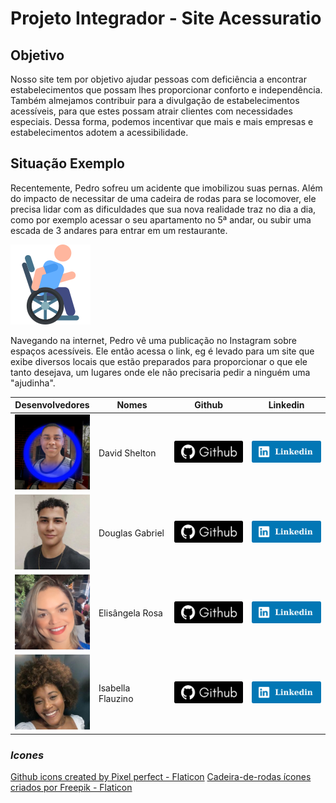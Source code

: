 # Projeto Integrador - Site Acessuratio


## Objetivo

Nosso site tem por objetivo ajudar pessoas com deficiência a encontrar estabelecimentos que possam lhes proporcionar conforto e independência. Também almejamos contribuir para a divulgação de estabelecimentos acessíveis, para que estes possam atrair clientes com necessidades especiais. Dessa forma, podemos incentivar que mais e mais empresas e estabelecimentos adotem a acessibilidade.

## Situação Exemplo

Recentemente, Pedro sofreu um acidente que imobilizou suas pernas. Além do impacto de necessitar de uma cadeira de rodas para se locomover, ele precisa lidar com as dificuldades que sua nova realidade traz no dia a dia, como por exemplo acessar o seu apartamento no 5ª andar, ou subir uma escada de 3 andares para entrar em um restaurante.

<img src="./assets/imgs/cadeira_de_rodas.png" alt="">


Navegando na internet, Pedro vê uma publicação no Instagram sobre espaços acessíveis. Ele então acessa o link, eg é levado para um site que exibe diversos locais que estão preparados para proporcionar o que ele tanto desejava, um lugares onde ele não precisaria pedir a ninguém uma "ajudinha".

|                                   Desenvolvedores                                    | Nomes             |                                                      Github                                                      |                                                                     Linkedin                                                                      |
| :----------------------------------------------------------------------------------: | ----------------- | :--------------------------------------------------------------------------------------------------------------: | :-----------------------------------------------------------------------------------------------------------------------------------------------: |
|  <img class="foto" src="./assets/imgs/foto_David.png" width="120px" height="120px">  | David Shelton     | <a href="https://github.com/DavidSheltonSF"><img src="./assets/imgs/github.png" width="114px" height="35px"></a> |           <a href="https://www.linkedin.com/in/davidsheltonsf/"><img src="./assets/imgs/linkedin.png" width="114px" height="35px"></a>            |
| <img class="foto" src="./assets/imgs/foto_Douglas.jpg" width="120px" height="120px"> | Douglas Gabriel   |    <a href="https://github.com/dg2003gh"><img src="./assets/imgs/github.png" width="114px" height="35px"></a>    |   <a href="https://www.linkedin.com/in/douglas-guimar%C3%A3es-691241263"><img src="./assets/imgs/linkedin.png" width="114px" height="35px"></a>   |
|  <img class="foto" src="./assets/imgs/foto_Elis.png" width="120px" height="120px">   | Elisângela Rosa   | <a href="https://github.com/ElisangelaRosa"><img src="./assets/imgs/github.png" width="114px" height="35px"></a> | <a href="https://www.linkedin.com/in/elis%C3%A2ngela-maria-rosa-da-silva/"><img src="./assets/imgs/linkedin.png" width="114px" height="35px"></a> |
|   <img class="foto" src="./assets/imgs/foto_Isa.jpg" width="120px" height="120px">   | Isabella Flauzino |  <a href="https://github.com/IsaFlauzin0"><img src="./assets/imgs/github.png" width="114px" height="35px"></a>   |          <a href="https://www.linkedin.com/in/isabellaflauzino/"><img src="./assets/imgs/linkedin.png" width="114px" height="35px"></a>           |


### _Icones_

<a href="https://www.flaticon.com/free-icons/github" title="github icons">Github icons created by Pixel perfect - Flaticon</a> 
<a href="https://www.flaticon.com/br/icones-gratis/cadeira-de-rodas" title="cadeira-de-rodas ícones">Cadeira-de-rodas ícones criados por Freepik - Flaticon</a>
